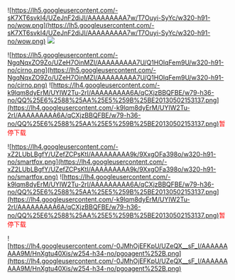 ![https://lh5.googleusercontent.com/-sK7XT6svkI4/UZeJnF2diJI/AAAAAAAAA7w/T7Ouyi-SyYc/w320-h91-no/wow.png](https://lh5.googleusercontent.com/-sK7XT6svkI4/UZeJnF2diJI/AAAAAAAAA7w/T7Ouyi-SyYc/w320-h91-no/wow.png)
[![](https://lh4.googleusercontent.com/-k9lqm8dyErM/UYIW2Tu-2rI/AAAAAAAAA6A/qCXjzBBQFBE/w79-h36-no/QQ%25E6%2588%25AA%25E5%259B%25BE20130502153137.png)](https://kirito.duapp.com/)

![https://lh5.googleusercontent.com/-NgqNqxZO9Zo/UZeH7OinMZI/AAAAAAAAA7U/Q1HOlqFem9U/w320-h91-no/cirno.png](https://lh5.googleusercontent.com/-NgqNqxZO9Zo/UZeH7OinMZI/AAAAAAAAA7U/Q1HOlqFem9U/w320-h91-no/cirno.png)
![https://lh4.googleusercontent.com/-k9lqm8dyErM/UYIW2Tu-2rI/AAAAAAAAA6A/qCXjzBBQFBE/w79-h36-no/QQ%25E6%2588%25AA%25E5%259B%25BE20130502153137.png](https://lh4.googleusercontent.com/-k9lqm8dyErM/UYIW2Tu-2rI/AAAAAAAAA6A/qCXjzBBQFBE/w79-h36-no/QQ%25E6%2588%25AA%25E5%259B%25BE20130502153137.png)<font color='red'>暂停下载</font>

![https://lh4.googleusercontent.com/-xZ2LUbLBgfY/UZefZCPsKtI/AAAAAAAAA9k/9XxgOFa398o/w320-h91-no/smartfox.png](https://lh4.googleusercontent.com/-xZ2LUbLBgfY/UZefZCPsKtI/AAAAAAAAA9k/9XxgOFa398o/w320-h91-no/smartfox.png)
![https://lh4.googleusercontent.com/-k9lqm8dyErM/UYIW2Tu-2rI/AAAAAAAAA6A/qCXjzBBQFBE/w79-h36-no/QQ%25E6%2588%25AA%25E5%259B%25BE20130502153137.png](https://lh4.googleusercontent.com/-k9lqm8dyErM/UYIW2Tu-2rI/AAAAAAAAA6A/qCXjzBBQFBE/w79-h36-no/QQ%25E6%2588%25AA%25E5%259B%25BE20130502153137.png)<font color='red'>暂停下载</font>

![https://lh4.googleusercontent.com/-0JMhOjEFKpU/UZeQX__sF_I/AAAAAAAAA9M/HnXgtu40Xis/w254-h34-no/pgoagent%252B.png](https://lh4.googleusercontent.com/-0JMhOjEFKpU/UZeQX__sF_I/AAAAAAAAA9M/HnXgtu40Xis/w254-h34-no/pgoagent%252B.png)